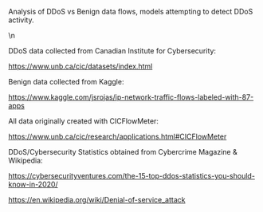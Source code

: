 Analysis of DDoS vs Benign data flows, models attempting to detect DDoS activity.

\n

DDoS data collected from Canadian Institute for Cybersecurity:

https://www.unb.ca/cic/datasets/index.html

Benign data collected from Kaggle:

https://www.kaggle.com/jsrojas/ip-network-traffic-flows-labeled-with-87-apps

All data originally created with CICFlowMeter:

https://www.unb.ca/cic/research/applications.html#CICFlowMeter

DDoS/Cybersecurity Statistics obtained from Cybercrime Magazine & Wikipedia:

https://cybersecurityventures.com/the-15-top-ddos-statistics-you-should-know-in-2020/

https://en.wikipedia.org/wiki/Denial-of-service_attack

